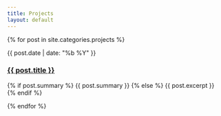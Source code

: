 ```yaml
---
title: Projects
layout: default
---
```


<div class="projects">

  <div class="posts">
    {% for post in site.categories.projects %}
      <div class="post py3">
        <p class="post-meta">{{ post.date | date: "%b %Y" }}</p> 
        <a href="{{ post.url | prepend: site.baseurl }}" class="post-link"><h3 class="h2 post-title">{{ post.title }}</h3></a>
        <p class="post-summary">
          {% if post.summary %}
            {{ post.summary }}
          {% else %}
            {{ post.excerpt }}
          {% endif %}
        </p>
      </div>
    {% endfor %}
  </div>

</div>